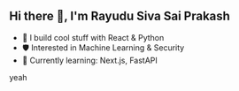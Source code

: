 ## Hi there 👋, I'm Rayudu Siva Sai Prakash

- 🚀 I build cool stuff with React & Python
- 🛡️ Interested in Machine Learning & Security
- 🌱 Currently learning: Next.js, FastAPI

<!--
**prakash2077/prakash2077** is a ✨ _special_ ✨ repository because its `README.md` (this file) appears on your GitHub profile.

Here are some ideas to get you started:

- 🔭 I’m currently working on ...
- 🌱 I’m currently learning ...
- 👯 I’m looking to collaborate on ...
- 🤔 I’m looking for help with ...
- 💬 Ask me about ...
- 📫 How to reach me: ...
- 😄 Pronouns: ...
- ⚡ Fun fact: ...
-->


<!--START_SECTION:waka-->
<!--END_SECTION:waka-->

yeah
